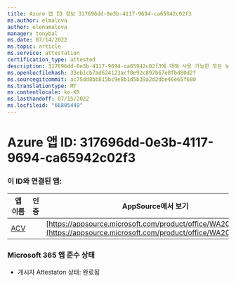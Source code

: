 ```yaml
---
title: Azure 앱 ID 정보 317696dd-0e3b-4117-9694-ca65942c02f3
ms.author: elmalova
author: elenamalova
manager: tonybal
ms.date: 07/14/2022
ms.topic: article
ms.service: attestation
certification_type: attested
description: 317696dd-0e3b-4117-9694-ca65942c02f3에 대해 사용 가능한 모든 보안 및 규정 준수 정보입니다.
ms.openlocfilehash: 33eb1cb7ad624123acf0e92c897b67e8fbd80d2f
ms.sourcegitcommit: ac75dd8bb815bc9e8b1d5b39a2d2dbe46e65f680
ms.translationtype: MT
ms.contentlocale: ko-KR
ms.lasthandoff: 07/15/2022
ms.locfileid: "66805449"
---
```

# <a name="azure-app-id-317696dd-0e3b-4117-9694-ca65942c02f3"></a>Azure 앱 ID: 317696dd-0e3b-4117-9694-ca65942c02f3


### <a name="apps-associated-with-this-id"></a>이 ID와 연결된 앱:
| **앱 이름** | **인증** | **AppSource에서 보기** |
|--------------|---------------|-----------------------|
| [ACV](../forward/WA200004237.md) |  | [https://appsource.microsoft.com/product/office/WA200004237](https://appsource.microsoft.com/product/office/WA200004237) |

### <a name="microsoft-365-app-compliance-status"></a>Microsoft 365 앱 준수 상태
- 게시자 Attestaton 상태: 완료됨
